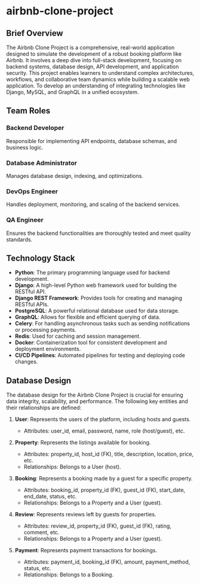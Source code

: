 # airbnb-clone-project

## Brief Overview

The Airbnb Clone Project is a comprehensive, real-world application designed to simulate the development of a robust booking platform like Airbnb. It involves a deep dive into full-stack development, focusing on backend systems, database design, API development, and application security. This project enables learners to understand complex architectures, workflows, and collaborative team dynamics while building a scalable web application. To develop an understanding of integrating technologies like Django, MySQL, and GraphQL in a unified ecosystem.

## Team Roles

### Backend Developer

Responsible for implementing API endpoints, database schemas, and business logic.

### Database Administrator

Manages database design, indexing, and optimizations.

### DevOps Engineer

Handles deployment, monitoring, and scaling of the backend services.

### QA Engineer

Ensures the backend functionalities are thoroughly tested and meet quality standards.

## Technology Stack

- **Python**: The primary programming language used for backend development.
- **Django**: A high-level Python web framework used for building the RESTful API.
- **Django REST Framework**: Provides tools for creating and managing RESTful APIs.
- **PostgreSQL**: A powerful relational database used for data storage.
- **GraphQL**: Allows for flexible and efficient querying of data.
- **Celery**: For handling asynchronous tasks such as sending notifications or processing payments.
- **Redis**: Used for caching and session management.
- **Docker**: Containerization tool for consistent development and deployment environments.
- **CI/CD Pipelines**: Automated pipelines for testing and deploying code changes.

## Database Design

The database design for the Airbnb Clone Project is crucial for ensuring data integrity, scalability, and performance. The following key entities and their relationships are defined:

1. **User**: Represents the users of the platform, including hosts and guests.
   - Attributes: user_id, email, password, name, role (host/guest), etc.

2. **Property**: Represents the listings available for booking.
   - Attributes: property_id, host_id (FK), title, description, location, price, etc.
   - Relationships: Belongs to a User (host).

3. **Booking**: Represents a booking made by a guest for a specific property.
   - Attributes: booking_id, property_id (FK), guest_id (FK), start_date, end_date, status, etc.
   - Relationships: Belongs to a Property and a User (guest).

4. **Review**: Represents reviews left by guests for properties.
   - Attributes: review_id, property_id (FK), guest_id (FK), rating, comment, etc.
   - Relationships: Belongs to a Property and a User (guest).

5. **Payment**: Represents payment transactions for bookings.
   - Attributes: payment_id, booking_id (FK), amount, payment_method, status, etc.
   - Relationships: Belongs to a Booking.